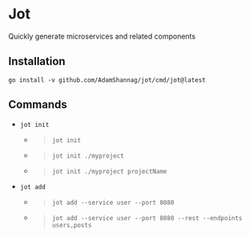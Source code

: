 # Jot
Quickly generate microservices and related components

## Installation
```
go install -v github.com/AdamShannag/jot/cmd/jot@latest
```

## Commands
* `jot init`
    * > `jot init`
    * > `jot init ./myproject`
    * > `jot init ./myproject projectName`
* `jot add`
    * > `jot add --service user --port 8080`
    * > `jot add --service user --port 8080 --rest --endpoints users,posts`
